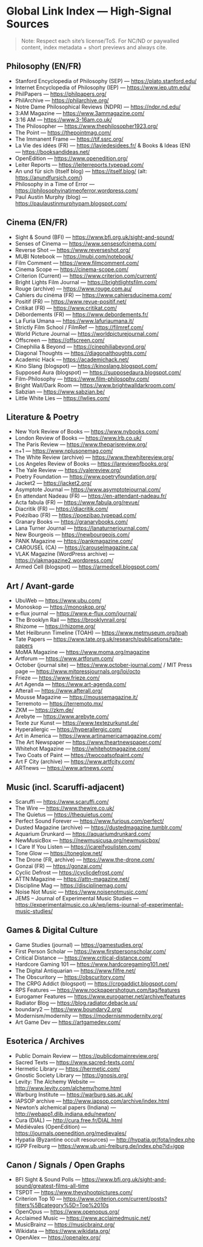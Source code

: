 # Global Link Index — High‑Signal Sources

> Note: Respect each site’s license/ToS. For NC/ND or paywalled content, index metadata + short previews and always cite.

## Philosophy (EN/FR)
- Stanford Encyclopedia of Philosophy (SEP) — https://plato.stanford.edu/
- Internet Encyclopedia of Philosophy (IEP) — https://www.iep.utm.edu/
- PhilPapers — https://philpapers.org/
- PhilArchive — https://philarchive.org/
- Notre Dame Philosophical Reviews (NDPR) — https://ndpr.nd.edu/
- 3:AM Magazine — https://www.3ammagazine.com/
- 3:16 AM — https://www.3-16am.co.uk/
- The Philosopher — https://www.thephilosopher1923.org/
- The Point — https://thepointmag.com/
- The Immanent Frame — https://tif.ssrc.org/
- La Vie des idées (FR) — https://laviedesidees.fr/ & Books & Ideas (EN) — https://booksandideas.net/
- OpenEdition — https://www.openedition.org/
- Leiter Reports — https://leiterreports.typepad.com/
- An und für sich (Itself blog) — https://itself.blog/ (alt: https://anundfursich.com/)
- Philosophy in a Time of Error — https://philosophyinatimeoferror.wordpress.com/
- Paul Austin Murphy (blog) — https://paulaustinmurphypam.blogspot.com/

## Cinema (EN/FR)
- Sight & Sound (BFI) — https://www.bfi.org.uk/sight-and-sound/
- Senses of Cinema — https://www.sensesofcinema.com/
- Reverse Shot — https://www.reverseshot.org/
- MUBI Notebook — https://mubi.com/notebook/
- Film Comment — https://www.filmcomment.com/
- Cinema Scope — https://cinema-scope.com/
- Criterion (Current) — https://www.criterion.com/current/
- Bright Lights Film Journal — https://brightlightsfilm.com/
- Rouge (archive) — https://www.rouge.com.au/
- Cahiers du cinéma (FR) — https://www.cahiersducinema.com/
- Positif (FR) — https://www.revue-positif.net/
- Critikat (FR) — https://www.critikat.com/
- Débordements (FR) — https://www.debordements.fr/
- La Furia Umana — https://www.lafuriaumana.it/
- Strictly Film School / FilmRef — https://filmref.com/
- World Picture Journal — https://worldpicturejournal.com/
- Offscreen — https://offscreen.com/
- Cinephilia & Beyond — https://cinephiliabeyond.org/
- Diagonal Thoughts — https://diagonalthoughts.com/
- Academic Hack — https://academichack.net/
- Kino Slang (blogspot) — https://kinoslang.blogspot.com/
- Supposed Aura (blogspot) — https://supposedaura.blogspot.com/
- Film-Philosophy — https://www.film-philosophy.com/
- Bright Wall/Dark Room — https://www.brightwalldarkroom.com/
- Sabzian — https://www.sabzian.be/
- Little White Lies — https://lwlies.com/

## Literature & Poetry
- New York Review of Books — https://www.nybooks.com/
- London Review of Books — https://www.lrb.co.uk/
- The Paris Review — https://www.theparisreview.org/
- n+1 — https://www.nplusonemag.com/
- The White Review (archive) — https://www.thewhitereview.org/
- Los Angeles Review of Books — https://lareviewofbooks.org/
- The Yale Review — https://yalereview.org/
- Poetry Foundation — https://www.poetryfoundation.org/
- Jacket2 — https://jacket2.org/
- Asymptote Journal — https://www.asymptotejournal.com/
- En attendant Nadeau (FR) — https://en-attendant-nadeau.fr/
- Acta fabula (FR) — https://www.fabula.org/revue/
- Diacritik (FR) — https://diacritik.com/
- Poézibao (FR) — https://poezibao.typepad.com/
- Granary Books — https://granarybooks.com/
- Lana Turner Journal — https://lanaturnerjournal.com/
- New Bourgeois — https://newbourgeois.com/
- PANK Magazine — https://pankmagazine.com/
- CAROUSEL (CA) — https://carouselmagazine.ca/
- VLAK Magazine (WordPress archive) — https://vlakmagazine2.wordpress.com/
- Armed Cell (blogspot) — https://armedcell.blogspot.com/

## Art / Avant‑garde
- UbuWeb — https://www.ubu.com/
- Monoskop — https://monoskop.org/
- e‑flux journal — https://www.e-flux.com/journal/
- The Brooklyn Rail — https://brooklynrail.org/
- Rhizome — https://rhizome.org/
- Met Heilbrunn Timeline (TOAH) — https://www.metmuseum.org/toah
- Tate Papers — https://www.tate.org.uk/research/publications/tate-papers
- MoMA Magazine — https://www.moma.org/magazine
- Artforum — https://www.artforum.com/
- October (journal site) — https://www.october-journal.com/ / MIT Press page — https://www.mitpressjournals.org/loi/octo
- Frieze — https://www.frieze.com/
- Art Agenda — https://www.art-agenda.com/
- Afterall — https://www.afterall.org/
- Mousse Magazine — https://moussemagazine.it/
- Terremoto — https://terremoto.mx/
- ZKM — https://zkm.de/
- Arebyte — https://www.arebyte.com/
- Texte zur Kunst — https://www.textezurkunst.de/
- Hyperallergic — https://hyperallergic.com/
- Art in America — https://www.artinamericamagazine.com/
- The Art Newspaper — https://www.theartnewspaper.com/
- Whitehot Magazine — https://whitehotmagazine.com/
- Two Coats of Paint — https://twocoatsofpaint.com/
- Art F City (archive) — https://www.artfcity.com/
- ARTnews — https://www.artnews.com/

## Music (incl. Scaruffi‑adjacent)
- Scaruffi — https://www.scaruffi.com/
- The Wire — https://www.thewire.co.uk/
- The Quietus — https://thequietus.com/
- Perfect Sound Forever — https://www.furious.com/perfect/
- Dusted Magazine (archive) — https://dustedmagazine.tumblr.com/
- Aquarium Drunkard — https://aquariumdrunkard.com/
- NewMusicBox — https://newmusicusa.org/newmusicbox/
- I Care If You Listen — https://icareifyoulisten.com/
- Tone Glow — https://toneglow.net/
- The Drone (FR, archive) — https://www.the-drone.com/
- Gonzaï (FR) — https://gonzai.com/
- Cyclic Defrost — https://cyclicdefrost.com/
- ATTN:Magazine — https://attn-magazine.net/
- Discipline Mag — https://disciplinemag.com/
- Noise Not Music — https://www.noisenotmusic.com/
- JEMS – Journal of Experimental Music Studies — https://experimentalmusic.co.uk/wp/jems-journal-of-experimental-music-studies/

## Games & Digital Culture
- Game Studies (journal) — https://gamestudies.org/
- First Person Scholar — https://www.firstpersonscholar.com/
- Critical Distance — https://www.critical-distance.com/
- Hardcore Gaming 101 — https://www.hardcoregaming101.net/
- The Digital Antiquarian — https://www.filfre.net/
- The Obscuritory — https://obscuritory.com/
- The CRPG Addict (blogspot) — https://crpgaddict.blogspot.com/
- RPS Features — https://www.rockpapershotgun.com/tag/features
- Eurogamer Features — https://www.eurogamer.net/archive/features
- Radiator Blog — https://blog.radiator.debacle.us/
- boundary2 — https://www.boundary2.org/
- Modernism/modernity — https://modernismmodernity.org/
- Art Game Dev — https://artgamedev.com/

## Esoterica / Archives
- Public Domain Review — https://publicdomainreview.org/
- Sacred Texts — https://www.sacred-texts.com/
- Hermetic Library — https://hermetic.com/
- Gnostic Society Library — https://gnosis.org/
- Levity: The Alchemy Website — http://www.levity.com/alchemy/home.html
- Warburg Institute — https://warburg.sas.ac.uk/
- IAPSOP archive — http://www.iapsop.com/archive/index.html
- Newton’s alchemical papers (Indiana) — http://webapp1.dlib.indiana.edu/newton/
- Cura (DIAL) — http://cura.free.fr/DIAL.html
- Médiévales (OpenEdition) — https://journals.openedition.org/medievales/
- Hypatia (Byzantine occult resources) — http://hypatia.gr/fota/index.php
- IGPP Freiburg — https://www.ub.uni-freiburg.de/index.php?id=igpp

## Canon / Signals / Open Graphs
- BFI Sight & Sound Polls — https://www.bfi.org.uk/sight-and-sound/greatest-films-all-time
- TSPDT — https://www.theyshootpictures.com/
- Criterion Top 10 — https://www.criterion.com/current/posts?filters%5Bcategory%5D=Top%2010s
- OpenOpus — https://www.openopus.org/
- Acclaimed Music — https://www.acclaimedmusic.net/
- MusicBrainz — https://musicbrainz.org/
- Wikidata — https://www.wikidata.org/
- OpenAlex — https://openalex.org/
